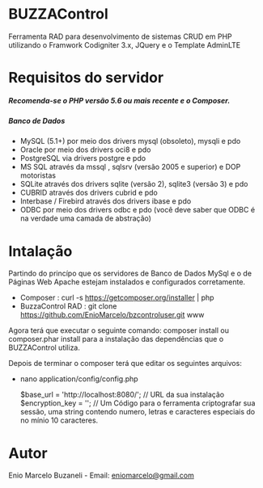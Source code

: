 # BUZZAControl
Ferramenta RAD para desenvolvimento de sistemas CRUD em PHP utilizando o Framwork Codigniter 3.x, JQuery e o Template AdminLTE

# Requisitos do servidor
##### Recomenda-se o PHP versão 5.6 ou mais recente e o Composer.

##### Banco de Dados
- MySQL (5.1+) por meio dos drivers mysql (obsoleto), mysqli e pdo
- Oracle por meio dos drivers oci8 e pdo
- PostgreSQL via drivers postgre e pdo
- MS SQL através da mssql , sqlsrv (versão 2005 e superior) e DOP motoristas
- SQLite através dos drivers sqlite (versão 2), sqlite3 (versão 3) e pdo
- CUBRID através dos drivers cubrid e pdo
- Interbase / Firebird através dos drivers ibase e pdo
- ODBC por meio dos drivers odbc e pdo (você deve saber que ODBC é na verdade uma camada de abstração)

# Intalação

Partindo do princípo que os servidores de Banco de Dados MySql e o de Páginas Web Apache estejam instalados e configurados corretamente.

- Composer : curl -s https://getcomposer.org/installer | php
- BuzzaControl RAD : git clone https://github.com/EnioMarcelo/bzcontroluser.git www

Agora terá que executar o seguinte comando: composer install ou composer.phar install para a instalação das dependências que o BUZZAControl utiliza.

Depois de terminar o composer terá que editar os seguintes arquivos:

- nano application/config/config.php 

  $base_url = 'http://localhost:8080/'; // URL da sua instalação
  $encryption_key = ''; // Um Código para o ferramenta criptografar sua sessão, uma string contendo numero, letras e caracteres especiais do no mínio 10 caracteres.



# Autor
Enio Marcelo Buzaneli - Email: eniomarcelo@gmail.com
